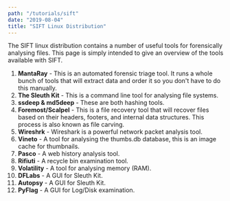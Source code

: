 ```yaml
---
path: "/tutorials/sift"
date: "2019-08-04"
title: "SIFT Linux Distribution"
---
```

The SIFT linux distribution contains a number of useful tools for forensically analysing files. This page is simply intended to give an overview of the tools available with SIFT.

1. **MantaRay** - This is an automated forensic triage tool. It runs a whole bunch of tools that will extract data and order it so you don't have to do this manually.
2. **The Sleuth Kit** - This is a command line tool for analysing file systems.
3. **ssdeep & md5deep** - These are both hashing tools.
4. **Foremost/Scalpel** - This is a file recovery tool that will recover files based on their headers, footers, and internal data structures. This process is also known as file carving.
5. **Wireshrk** - Wireshark is a powerful network packet analysis tool.
6. **Vineto** - A tool for analysing the thumbs.db database, this is an image cache for thumbnails.
7. **Pasco** - A web history analysis tool.
8. **Rifiuti** - A recycle bin examination tool.
9. **Volatility** - A tool for analysing memory (RAM).
10. **DFLabs** - A GUI for Sleuth Kit.
11. **Autopsy** - A GUI for Sleuth Kit.
12. **PyFlag** - A GUI for Log/Disk examination.